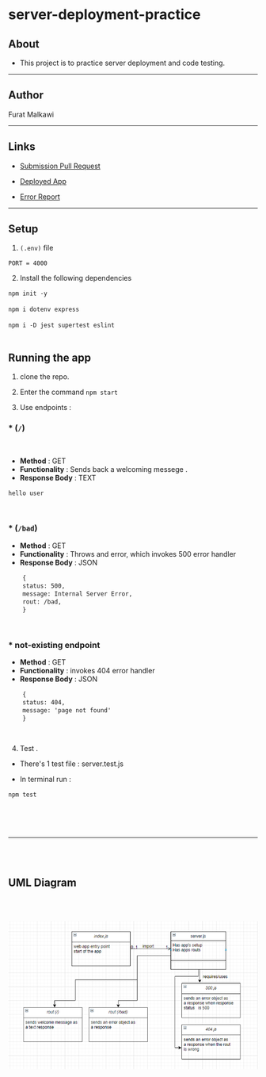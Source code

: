 # server-deployment-practice


## About

* This project is to practice server deployment and code testing. 

<hr>


## Author
Furat Malkawi


<hr>

## Links

* [Submission Pull Request]()

* [Deployed App](https://furat-api-server.herokuapp.com/)

* [Error Report](https://github.com/furatmalkawi29/server-deployment-practice/actions/runs/866351105/workflow)

<hr>

## Setup

1. `(.env)` file 

```
PORT = 4000

```

2. Install the following dependencies

```
npm init -y 

npm i dotenv express

npm i -D jest supertest eslint


```

## Running the app 

1. clone the repo.

2. Enter the command `npm start`

3. Use endpoints :

   
  ### * (`/`)

<br>
  
- **Method** : GET 
- **Functionality** : Sends back a welcoming
  messege .
- **Response Body**   : TEXT
  
  
```
hello user
```

<br>

### * (`/bad`)
  
- **Method** : GET 
- **Functionality** : Throws and error, which invokes 500 error handler 
- **Response Body**   : JSON
  
  
```
    {
    status: 500,
    message: Internal Server Error,
    rout: /bad,
    }
```

<br>

### * not-existing endpoint
  
- **Method** : GET 
- **Functionality** : invokes 404 error handler 
- **Response Body**   : JSON
  
  
```
    {
    status: 404,
    message: 'page not found'
    }
```

<br>

4. Test . 

* There's 1 test file : server.test.js
   

* In terminal run :

```
npm test
```


<br><br><br>

<hr>

<br><br>


## UML Diagram

<br><br>


![](./assets/images/uml1.PNG)



